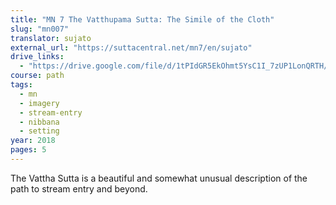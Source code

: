 ```yaml
---
title: "MN 7 The Vatthupama Sutta: The Simile of the Cloth"
slug: "mn007"
translator: sujato
external_url: "https://suttacentral.net/mn7/en/sujato"
drive_links:
  - "https://drive.google.com/file/d/1tPIdGR5EkOhmt5YsC1I_7zUP1LonQRTH/view?usp=drivesdk"
course: path
tags:
  - mn
  - imagery
  - stream-entry
  - nibbana
  - setting
year: 2018
pages: 5
---
```


The Vattha Sutta is a beautiful and somewhat unusual description of the path to stream entry and beyond.
